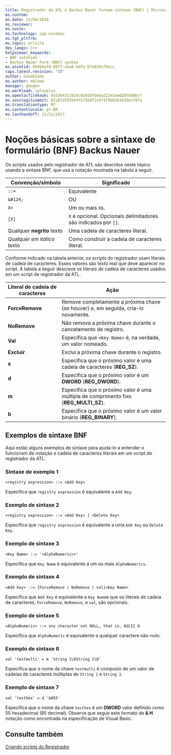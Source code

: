 ```yaml
---
title: Registrador da ATL e Backus Nauer formam sintaxe (BNF) | Microsoft Docs
ms.custom: 
ms.date: 11/04/2016
ms.reviewer: 
ms.suite: 
ms.technology: cpp-windows
ms.tgt_pltfrm: 
ms.topic: article
dev_langs: C++
helpviewer_keywords:
- BNF notation
- Backus Nauer Form (BNF) syntax
ms.assetid: 994bbef0-9077-4aa8-bdfe-b7e830af9acc
caps.latest.revision: "15"
author: mikeblome
ms.author: mblome
manager: ghogen
ms.workload: cplusplus
ms.openlocfilehash: 01d364313420c0a950f8eba222e3ae020fbd86cf
ms.sourcegitcommit: 8fa8fdf0fbb4f57950f1e8f4f9b81b4d39ec7d7a
ms.translationtype: MT
ms.contentlocale: pt-BR
ms.lasthandoff: 12/21/2017
---
```

# <a name="understanding-backus-nauer-form-bnf-syntax"></a>Noções básicas sobre a sintaxe de formulário (BNF) Backus Nauer
Os scripts usados pelo registrador de ATL são descritos neste tópico usando a sintaxe BNF, que usa a notação mostrada na tabela a seguir.  
  
|Convenção/símbolo|Significado|  
|------------------------|-------------|  
|`::=`|Equivalente|  
|`&#124;`|OU|  
|`X+`|Um ou mais `X`s.|  
|`[X]`|`X` é opcional. Opcionais delimitadores são indicados por `[]`.|  
|Qualquer **negrito** texto|Uma cadeia de caracteres literal.|  
|Qualquer *em itálico* texto|Como construir a cadeia de caracteres literal.|  
  
 Conforme indicado na tabela anterior, os scripts do registrador usam literais de cadeia de caracteres. Esses valores são texto real que deve aparecer no script. A tabela a seguir descreve os literais de cadeia de caracteres usados em um script de registrador da ATL.  
  
|Literal de cadeia de caracteres|Ação|  
|--------------------|------------|  
|**ForceRemove**|Remove completamente a próxima chave (se houver) e, em seguida, cria-lo novamente.|  
|**NoRemove**|Não remova a próxima chave durante o cancelamento de registro.|  
|**Val**|Especifica que `<Key Name>` é, na verdade, um valor nomeado.|  
|**Excluir**|Exclui a próxima chave durante o registro.|  
|**s**|Especifica que o próximo valor é uma cadeia de caracteres (**REG_SZ**).|  
|**d**|Especifica que o próximo valor é um **DWORD** (**REG_DWORD**).|  
|**m**|Especifica que o próximo valor é uma múltipla de comprimento fixo (**REG_MULTI_SZ**).|  
|**b**|Especifica que o próximo valor é um valor binário (**REG_BINARY**).|  
  
## <a name="bnf-syntax-examples"></a>Exemplos de sintaxe BNF  
 Aqui estão alguns exemplos de sintaxe para ajudá-lo a entender o funcionam de notação e cadeia de caracteres literais em um script de registrador da ATL.  
  
### <a name="syntax-example-1"></a>Sintaxe de exemplo 1  
  
```  
<registry expression> ::= <Add Key>  
```  
  
 Especifica que `registry expression` é equivalente a `Add Key`.  
  
### <a name="syntax-example-2"></a>Exemplo de sintaxe 2  
  
```  
<registry expression> ::= <Add Key> | <Delete Key>  
```  
  
 Especifica que `registry expression` é equivalente a uma `Add Key` ou `Delete Key`.  
  
### <a name="syntax-example-3"></a>Exemplo de sintaxe 3  
  
```  
<Key Name> ::= '<AlphaNumeric>+'  
```  
  
 Especifica que `Key Name` é equivalente a um ou mais `AlphaNumerics`.  
  
### <a name="syntax-example-4"></a>Exemplo de sintaxe 4  
  
```  
<Add Key> ::= [ForceRemove | NoRemove | val]<Key Name>  
```  
  
 Especifica que `Add Key` é equivalente a `Key Name`e que os literais de cadeia de caracteres, `ForceRemove`, `NoRemove`, e `val`, são opcionais.  
  
### <a name="syntax-example-5"></a>Exemplo de sintaxe 5  
  
```  
<AlphaNumeric> ::= any character not NULL, that is, ASCII 0  
```  
  
 Especifica que `AlphaNumeric` é equivalente a qualquer caractere não-nulo.  
  
### <a name="syntax-example-6"></a>Exemplo de sintaxe 6  
  
```  
val 'testmulti' = m 'String 1\0String 2\0'  
```  
  
 Especifica que o nome da chave `testmulti` é composto de um valor de cadeias de caracteres múltiplas de `String 1` e `String 2`.  
  
### <a name="syntax-example-7"></a>Exemplo de sintaxe 7  
  
```  
val 'testhex' = d '&H55'  
```  
  
 Especifica que o nome da chave `testhex` é um **DWORD** valor definido como 55 hexadecimal (85 decimal). Observe que segue este formato de **& H** notação como encontrada na especificação de Visual Basic.  
  
## <a name="see-also"></a>Consulte também  
 [Criando scripts do Registrador](../atl/creating-registrar-scripts.md)

